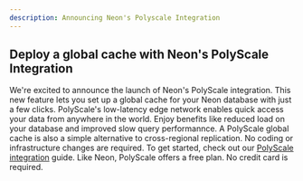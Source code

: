 ```yaml
---
description: Announcing Neon's Polyscale Integration
---
```


## Deploy a global cache with Neon's PolyScale Integration

We're excited to announce the launch of Neon's PolyScale integration. This new feature lets you set up a global cache for your Neon database with just a few clicks. PolyScale's low-latency edge network enables quick access your data from anywhere in the world. Enjoy benefits like reduced load on your database and improved slow query performannce. A PolyScale global cache is also a simple alternative to cross-regional replication. No coding or infrastructure changes are required. To get started, check out our [PolyScale integration](/docs/guides/polyscale-integration) guide. Like Neon, PolyScale offers a free plan. No credit card is required.
